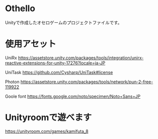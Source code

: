 # Othello
Unityで作成したオセロゲームのプロジェクトファイルです。

# 使用アセット
UniRx
https://assetstore.unity.com/packages/tools/integration/unirx-reactive-extensions-for-unity-17276?locale=ja-JP

UniTask
https://github.com/Cysharp/UniTask#license

Photon
https://assetstore.unity.com/packages/tools/network/pun-2-free-119922

Goole font
https://fonts.google.com/noto/specimen/Noto+Sans+JP

# Unityroomで遊べます
https://unityroom.com/games/kamifuta_8
